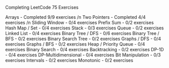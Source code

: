 Completing LeetCode 75 Exercises

Arrays - Completed 9/9 exercises /n
Two Pointers - Completed 4/4 exercises /n
Sliding Window - 0/4 exercises
Prefix Sum - 0/2 exercises
Hash Map / Set - 0/4 exercises
Stack - 0/3 exercises
Queue - 0/2 exercises
Linked List - 0/4 exercises
Binary Tree / DFS - 0/6 exercises
Binary Tree / BFS - 0/2 exercises
Binary Search Tree - 0/2 exercises
Graphs / DFS - 0/4 exercises
Graphs / BFS - 0/2 exercises
Heap / Priority Queue - 0/4 exercises
Binary Search - 0/4 exercises
Backtracking - 0/2 exercises
DP-1D - 0/4 exercises
DP-Multidimensional - 0/4 exercises
Bit Manipulation - 0/3 exercises
Intervals - 0/2 exercises
Monotonic - 0/2 exercises
